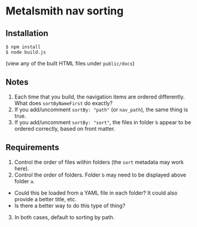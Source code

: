 # Metalsmith nav sorting

## Installation

```
$ npm install
$ node build.js
```

(view any of the built HTML files under `public/docs`)

## Notes

1. Each time that you build, the navigation items are ordered differently. What does `sortByNameFirst` do exactly?
2. If you add/uncomment `sortBy: "path"` (or `nav_path`), the same thing is true.
3. If you add/uncomment `sortBy: "sort"`, the files in folder `b` appear to be ordered correctly, based on front matter.

## Requirements

1. Control the order of files within folders (the `sort` metadata may work here).
2. Control the order of folders. Folder `b` may need to be displayed above folder `a`.
  * Could this be loaded from a YAML file in each folder? It could also provide a better title, etc.
  * Is there a better way to do this type of thing?
3. In both cases, default to sorting by path.
